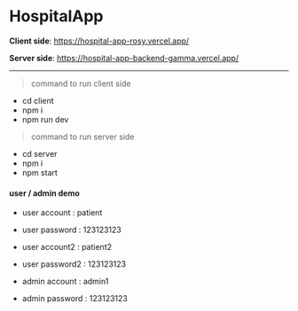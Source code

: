 ﻿# HospitalApp
<!-- Deployed link -->
**Client side**: https://hospital-app-rosy.vercel.app/

**Server side**: https://hospital-app-backend-gamma.vercel.app/

--- 
> command to run client side
- cd client
- npm i
- npm run dev

> command to run server side
- cd server
- npm i
- npm start

#### user / admin demo
- user account  : patient
- user password : 123123123

- user account2  : patient2
- user password2 : 123123123

- admin account : admin1
- admin password : 123123123
